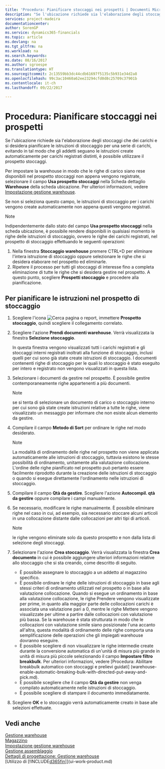 ```yaml
---
title: 'Procedura: Pianificare stoccaggi nei prospetti | Documenti Microsoft'
description: "Se l'ubicazione richiede sia l'elaborazione degli stoccaggi che dei carichi e si desidera pianificare le istruzioni di stoccaggio per una serie di carichi, evitando in tal modo che gli addetti seguano le istruzioni create automaticamente per carichi registrati distinti, è possibile utilizzare il prospetto stoccaggi."
services: project-madeira
documentationcenter: 
author: SorenGP
ms.service: dynamics365-financials
ms.topic: article
ms.devlang: na
ms.tgt_pltfrm: na
ms.workload: na
ms.search.keywords: 
ms.date: 08/16/2017
ms.author: sgroespe
ms.translationtype: HT
ms.sourcegitcommit: 2c13559bb3dc44cdb61697f5135c5b931e34d2a8
ms.openlocfilehash: 99c3ac10460a62ee23294cfd0d8c25709c37901b
ms.contentlocale: it-ch
ms.lasthandoff: 09/22/2017

---
```

# <a name="how-to-plan-put-aways-in-worksheets"></a>Procedura: Pianificare stoccaggi nei prospetti
Se l'ubicazione richiede sia l'elaborazione degli stoccaggi che dei carichi e si desidera pianificare le istruzioni di stoccaggio per una serie di carichi, evitando in tal modo che gli addetti seguano le istruzioni create automaticamente per carichi registrati distinti, è possibile utilizzare il prospetto stoccaggi.  

Per impostare la warehouse in modo che le righe di carico siano rese disponibili nel prospetto stoccaggi non appena vengono registrate, selezionare il campo **Usa prospetto stoccaggi** nella Scheda dettaglio **Warehouse** della scheda ubicazione. Per ulteriori informazioni, vedere [Impostazione gestione warehouse](warehouse-setup-warehouse.md).  

Se non si seleziona questo campo, le istruzioni di stoccaggio per i carichi vengono create automaticamente non appena questi vengono registrati.  

> [!NOTE]  
>  Indipendentemente dallo stato del campo **Usa prospetto stoccaggi** nella scheda ubicazione, è possibile rendere disponibili in qualsiasi momento le righe delle istruzioni di stoccaggio, ovvero le righe dei carichi registrati, nel prospetto di stoccaggio effettuando le seguenti operazioni:  
>   
>  1.  Nella finestra **Stoccaggio warehouse** premere CTRL+D per eliminare l'intera istruzione di stoccaggio oppure selezionare le righe che si desidera elaborare nel prospetto ed eliminarle.  
> 2.  Ripetere il processo per tutti gli stoccaggi di interesse fino a completa eliminazione di tutte le righe che si desidera gestire nel prospetto. A questo punto, scegliere **Prospetti stoccaggio** e procedere alla pianificazione.  

## <a name="to-plan-instructions-in-the-put-away-worksheet"></a>Per pianificare le istruzioni nel prospetto di stoccaggio  
1.  Scegliere l'icona ![Cerca pagina o report](media/ui-search/search_small.png "Cerca pagina o report"), immettere **Prospetto stoccaggio**, quindi scegliere il collegamento correlato.  
2.  Scegliere l'azione **Prendi documenti warehouse**. Verrà visualizzata la finestra **Selezione stoccaggio**.  

    In questa finestra vengono visualizzati tutti i carichi registrati e gli stoccaggi interni registrati inoltrati alla funzione di stoccaggio, inclusi quelli per cui sono già state create istruzioni di stoccaggio. I documenti contenenti righe di stoccaggio per le quali lo stoccaggio è stato eseguito per intero e registrato non vengono visualizzati in questa lista.  

3. Selezionare i documenti da gestire nel prospetto. È possibile gestire contemporaneamente righe appartenenti a più documenti.  

    > [!NOTE]  
    >  se si tenta di selezionare un documento di carico o stoccaggio interno per cui sono già state create istruzioni relative a tutte le righe, viene visualizzato un messaggio per informare che non esiste alcun elemento da gestire.  

4. Compilare il campo **Metodo di Sort** per ordinare le righe nel modo desiderato.  

    > [!NOTE]  
    >  La modalità di ordinamento delle righe nel prospetto non viene applicata automaticamente alle istruzioni di stoccaggio, tuttavia esistono le stesse possibilità di ordinamento, unitamente alla valutazione collocazione. L'ordine delle righe pianificato nel prospetto può pertanto essere facilmente riprodotto durante la creazione delle istruzioni di stoccaggio o quando si esegue direttamente l'ordinamento nelle istruzioni di stoccaggio.  

5.  Compilare il campo **Qtà da gestire**. Scegliere l'azione **Autocompil. qtà da gestire** oppure compilare i campi manualmente.  
6.  Se necessario, modificare le righe manualmente. È possibile eliminare righe nel caso in cui, ad esempio, sia necessario stoccare alcuni articoli in una collocazione distante dalle collocazioni per altri tipi di articoli.  

    > [!NOTE]  
    >  le righe vengono eliminate solo da questo prospetto e non dalla lista di selezione degli stoccaggi.  

7.  Selezionare l'azione **Crea stoccaggio**. Verrà visualizzata la finestra **Crea documento** in cui è possibile aggiungere ulteriori informazioni relative allo stoccaggio che si sta creando, come descritto di seguito.  

    -   È possibile assegnare lo stoccaggio a un addetto al magazzino specifico.  
    -   È possibile ordinare le righe delle istruzioni di stoccaggio in base agli stessi criteri di ordinamento utilizzati nel prospetto o in base alla valutazione collocazione. Quando si esegue un ordinamento in base alla valutazione collocazione, le righe Prendere vengono visualizzate per prime, in quanto alla maggior parte delle collocazioni carichi è associata una valutazione pari a 0, mentre le righe Mettere vengono visualizzate per ultime a partire dalle collocazioni con valutazione più bassa. Se la warehouse è stata strutturata in modo che le collocazioni con valutazione simile siano posizionate l'una accanto all'altra, questa modalità di ordinamento delle righe comporta una semplificazione delle operazioni che gli impiegati warehouse dovranno eseguire.  
    -   È possibile scegliere di non visualizzare le righe intermedie create durante la conversione automatica di un'unità di misura più grande in unità di misura più piccole selezionando il campo **Impostare filtro breakbulk**. Per ulteriori informazioni, vedere [Procedura: Abilitare breakbulk automatico con stoccaggi e prelievi guidati] (warehouse-enable-automatic-breaking-bulk-with-directed-put-away-and-pick.md).  
    -   È possibile scegliere che il campo **Qtà da gestire** non venga compilato automaticamente nelle istruzioni di stoccaggio.  
    -   È possibile scegliere di stampare il documento immediatamente.  

8.  Scegliere **OK** e lo stoccaggio verrà automaticamente creato in base alle selezioni effettuate.  

## <a name="see-also"></a>Vedi anche  
[Gestione warehouse](warehouse-manage-warehouse.md)  
[Magazzino](inventory-manage-inventory.md)  
[Impostazione gestione warehouse](warehouse-setup-warehouse.md)     
[Gestione assemblaggio](assembly-assemble-items.md)    
[Dettagli di progettazione: Gestione warehouse](design-details-warehouse-management.md)  
[Utilizzo di [!INCLUDE[d365fin](includes/d365fin_md.md)]](ui-work-product.md)

